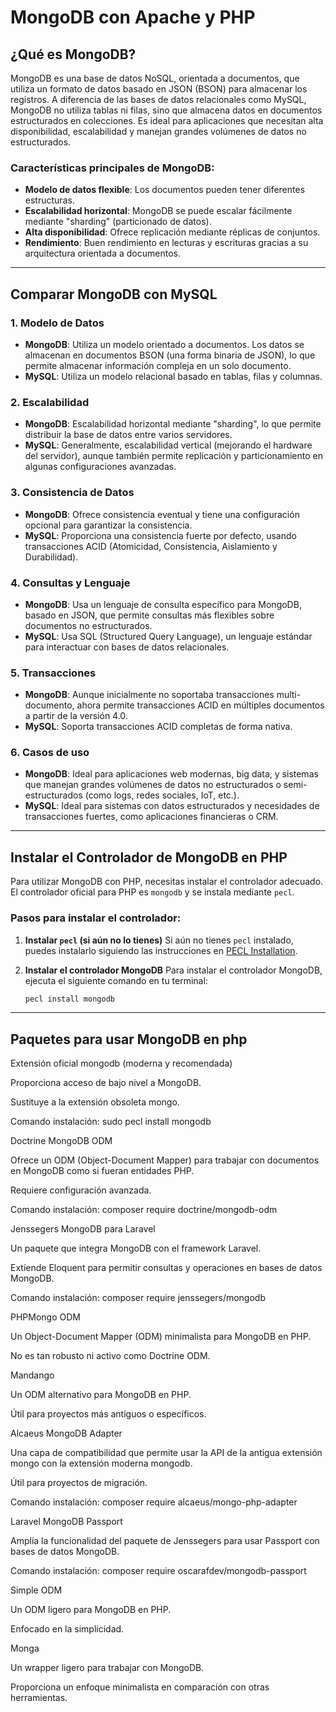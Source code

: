 # MongoDB con Apache y PHP

## ¿Qué es MongoDB?

MongoDB es una base de datos NoSQL, orientada a documentos, que utiliza un formato de datos basado en JSON (BSON) para almacenar los registros. A diferencia de las bases de datos relacionales como MySQL, MongoDB no utiliza tablas ni filas, sino que almacena datos en documentos estructurados en colecciones. Es ideal para aplicaciones que necesitan alta disponibilidad, escalabilidad y manejan grandes volúmenes de datos no estructurados.

### Características principales de MongoDB:
- **Modelo de datos flexible**: Los documentos pueden tener diferentes estructuras.
- **Escalabilidad horizontal**: MongoDB se puede escalar fácilmente mediante "sharding" (particionado de datos).
- **Alta disponibilidad**: Ofrece replicación mediante réplicas de conjuntos.
- **Rendimiento**: Buen rendimiento en lecturas y escrituras gracias a su arquitectura orientada a documentos.

---

## Comparar MongoDB con MySQL

### 1. **Modelo de Datos**
   - **MongoDB**: Utiliza un modelo orientado a documentos. Los datos se almacenan en documentos BSON (una forma binaria de JSON), lo que permite almacenar información compleja en un solo documento.
   - **MySQL**: Utiliza un modelo relacional basado en tablas, filas y columnas.

### 2. **Escalabilidad**
   - **MongoDB**: Escalabilidad horizontal mediante "sharding", lo que permite distribuir la base de datos entre varios servidores.
   - **MySQL**: Generalmente, escalabilidad vertical (mejorando el hardware del servidor), aunque también permite replicación y particionamiento en algunas configuraciones avanzadas.

### 3. **Consistencia de Datos**
   - **MongoDB**: Ofrece consistencia eventual y tiene una configuración opcional para garantizar la consistencia.
   - **MySQL**: Proporciona una consistencia fuerte por defecto, usando transacciones ACID (Atomicidad, Consistencia, Aislamiento y Durabilidad).

### 4. **Consultas y Lenguaje**
   - **MongoDB**: Usa un lenguaje de consulta específico para MongoDB, basado en JSON, que permite consultas más flexibles sobre documentos no estructurados.
   - **MySQL**: Usa SQL (Structured Query Language), un lenguaje estándar para interactuar con bases de datos relacionales.

### 5. **Transacciones**
   - **MongoDB**: Aunque inicialmente no soportaba transacciones multi-documento, ahora permite transacciones ACID en múltiples documentos a partir de la versión 4.0.
   - **MySQL**: Soporta transacciones ACID completas de forma nativa.

### 6. **Casos de uso**
   - **MongoDB**: Ideal para aplicaciones web modernas, big data, y sistemas que manejan grandes volúmenes de datos no estructurados o semi-estructurados (como logs, redes sociales, IoT, etc.).
   - **MySQL**: Ideal para sistemas con datos estructurados y necesidades de transacciones fuertes, como aplicaciones financieras o CRM.

---

## Instalar el Controlador de MongoDB en PHP

Para utilizar MongoDB con PHP, necesitas instalar el controlador adecuado. El controlador oficial para PHP es `mongodb` y se instala mediante `pecl`.

### Pasos para instalar el controlador:

1. **Instalar `pecl` (si aún no lo tienes)**
   Si aún no tienes `pecl` instalado, puedes instalarlo siguiendo las instrucciones en [PECL Installation](https://pecl.php.net/manual/en/install.php).

2. **Instalar el controlador MongoDB**
   Para instalar el controlador MongoDB, ejecuta el siguiente comando en tu terminal:
   
   ```bash
   pecl install mongodb

---

## Paquetes para usar MongoDB en php

Extensión oficial mongodb (moderna y recomendada) 

Proporciona acceso de bajo nivel a MongoDB. 

Sustituye a la extensión obsoleta mongo. 

 

Comando instalación: sudo pecl install mongodb 

 

Doctrine MongoDB ODM 

Ofrece un ODM (Object-Document Mapper) para trabajar con documentos en MongoDB como si fueran entidades PHP. 

Requiere configuración avanzada. 

 

Comando instalación: composer require doctrine/mongodb-odm 

 

Jenssegers MongoDB para Laravel 

Un paquete que integra MongoDB con el framework Laravel. 

Extiende Eloquent para permitir consultas y operaciones en bases de datos MongoDB. 

 

Comando instalación: composer require jenssegers/mongodb 

 

 

PHPMongo ODM 

Un Object-Document Mapper (ODM) minimalista para MongoDB en PHP. 

No es tan robusto ni activo como Doctrine ODM. 

 

 

Mandango 

Un ODM alternativo para MongoDB en PHP. 

Útil para proyectos más antiguos o específicos. 

 

 

Alcaeus MongoDB Adapter 

Una capa de compatibilidad que permite usar la API de la antigua extensión mongo con la extensión moderna mongodb. 

Útil para proyectos de migración. 

 

Comando instalación: composer require alcaeus/mongo-php-adapter 

 

Laravel MongoDB Passport 

Amplía la funcionalidad del paquete de Jenssegers para usar Passport con bases de datos MongoDB. 

 

Comando instalación: composer require oscarafdev/mongodb-passport 

 

 

Simple ODM 

Un ODM ligero para MongoDB en PHP. 

Enfocado en la simplicidad. 

 

 

Monga 

Un wrapper ligero para trabajar con MongoDB. 

Proporciona un enfoque minimalista en comparación con otras herramientas. 
